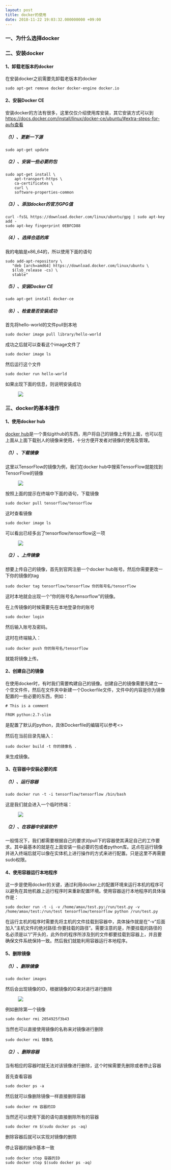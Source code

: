 ```yaml
---
layout: post
title: docker的使用
date: 2018-11-22 19:03:32.000000000 +09:00
---
```


### 一、为什么选择docker

### 二、安装docker

#### 1、卸载老版本的docker

在安装docker之前需要先卸载老版本的docker

```
sudo apt-get remove docker docker-engine docker.io
```

#### 2、安装Docker CE 

安装docker的方法有很多，这里仅仅介绍使用库安装，其它安装方式可以到 https://docs.docker.com/install/linux/docker-ce/ubuntu/#extra-steps-for-aufs查看

##### （1）、更新一下源

```
sudo apt-get update
```

##### （2）、安装一些必要的包

```
sudo apt-get install \
    apt-transport-https \
    ca-certificates \
    curl \
    software-properties-common
```

##### （3）、添加docker的官方GPG值

```
curl -fsSL https://download.docker.com/linux/ubuntu/gpg | sudo apt-key add -
sudo apt-key fingerprint 0EBFCD88
```

##### （4）、选择合适的库

我的电脑是x86_64的，所以使用下面的语句

```
sudo add-apt-repository \
   "deb [arch=amd64] https://download.docker.com/linux/ubuntu \
   $(lsb_release -cs) \
   stable"
```

##### （5）、安装Docker CE

```
sudo apt-get install docker-ce
```

##### （6）、检查是否安装成功

首先将hello-world的文件pull到本地

```
sudo docker image pull library/hello-world
```

成功之后就可以查看这个image文件了

```
sudo docker image ls
```

然后运行这个文件

```
sudo docker run hello-world
```

如果出现下面的信息，则说明安装成功

<figure>
    <a><img src="{{site.url}}/my_pics/docker/hello_world.jpg"></a>
</figure>
<http://www.ruanyifeng.com/blog/2018/02/docker-tutorial.html>

### 三、docker的基本操作

#### 1、使用docker hub

[docker hub](https://hub.docker.com/)是一个类似github的东西，用户将自己的镜像上传到上面，也可以在上面从上面下载别人的镜像来使用，十分方便开发者对镜像的使用及管理。

##### （1）、下载镜像

这里以TensorFlow的镜像为例，我们在docker hub中搜索TensorFlow就能找到TensorFlow的镜像

<figure>
    <a><img src="{{site.url}}/my_pics/docker/docker_search_tf.jpg"></a>
</figure>

按照上面的提示在终端中下面的语句，下载镜像

```
sudo docker pull tensorflow/tensorflow
```

这时查看镜像

```
sudo docker image ls
```

可以看出已经多出了tensorflow/tensorflow这一项

<figure>
    <a><img src="{{site.url}}/my_pics/docker/after_tf.jpg"></a>
</figure>

##### （2）、上传镜像

想要上传自己的镜像，首先到官网注册一个docker hub账号。然后你需要更改一下你的镜像的tag

```
sudo docker tag tensorflow/tensorflow 你的账号名/tensorflow
```

这时本地就会出现一个“你的账号名/tensorflow”的镜像。

在上传镜像的时候需要先在本地登录你的账号

```
sudo docker login
```

然后输入账号及密码。

这时在终端输入：

```
sudo docker push 你的账号名/tensorflow
```

就能将镜像上传。

#### 2、创建自己的镜像

在使用docker时，有时我们需要构建自己的镜像。创建自己的镜像需要先建立一个空文件件，然后在文件夹中新建一个Dockerfile文件，文件中的内容是你为镜像配置的一些必要的东西，例如：

```
# This is a comment

FROM python:2.7-slim
```

是配置了默认的python，具体Dockerfile的编辑可以参考<>

然后在当前目录先输入：

```
sudo docker build -t 你的镜像名 .
```

来生成镜像。

#### 3、在容器中安装必要的库

##### （1）、运行容器

```
sudo docker run -t -i tensorflow/tensorflow /bin/bash
```

这是我们就会进入一个临时终端：

<figure>
    <a><img src="{{site.url}}/my_pics/docker/docker_terminal.jpg"></a>
</figure>

##### （2）、在容器中安装软件

一般情况下，我们都需要根据自己的要求对pull下的容器使其满足自己的工作要求。其中最基本的就是在上面安装一些必要的包或者python库。这点在运行镜像并进入终端后就可以像在实体机上进行操作的方式来进行配置。只是这里不再需要sudo权限。

#### 4、使用容器运行本地程序

这一步是使用docker的关键，通过利用docker上的配置环境来运行本机的程序可以避免在其他机器上运行程序时来重新配置环境。使用容器运行本地程序的具体操作是：

```
sudo docker run -t -i -v /home/amax/test.py:/run/test.py -v /home/amax/test:/run/test tensorflow/tensorflow python /run/test.py
```

在运行主机的程序时需要先将主机的文件挂载到容器中，具体操作就是在“-v”后面加入“主机文件的绝对路径:你要挂载的路径”。需要注意的是，所要挂载的路径的名必须是以“/”开头的，此外你的程序所涉及到的文件都要挂载到容器上，并且要确保文件系统保持一致。然后我们就能利用容器运行本地程序。

#### 5、删除镜像

##### （1）、删除镜像

```
sudo docker images
```

然后会出现镜像的ID，根据镜像的ID来对进行进行删除

<figure>
    <a><img src="{{site.url}}/my_pics/docker/image_id.jpg"></a>
</figure>

例如删除第一个镜像

```
sudo docker rmi 2054925f3b43 
```

当然也可以直接使用镜像的名称来对镜像进行删除

```
sudo docker rmi 镜像名
```

##### （2）、删除容器

当有相应的容器时就无法对该镜像进行删除，这个时候需要先删除或者停止容器

首先查看容器

```
sudo docker ps -a
```

然后就可以像删除镜像一样直接删除容器

```
sudo docker rm 容器的ID
```

当然还可以使用下面的语句直接删除所有的容器

```
sudo docker rm $(sudo docker ps -aq)
```

删除容器后就可以实现对镜像的删除

停止容器的操作基本一致

```
sudo docker stop 容器的ID
sudo docker stop $(sudo docker ps -aq)
```



